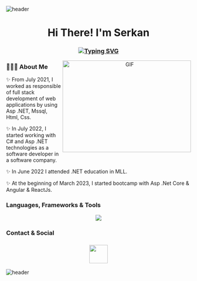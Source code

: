 ![header](https://capsule-render.vercel.app/api?type=wave&color=gradient&height=150&section=header)
 <h1 align="center">Hi There! I'm Serkan</h1>
<h3 align="center">
 
[![Typing SVG](https://readme-typing-svg.demolab.com?font=Edu+NSW+ACT+Foundation&weight=500&size=30&pause=1000&color=F70404&width=435&lines=FullStack+Software+Developer)](https://git.io/typing-svg)

</h3>


<a target="_blank" align="center">
  <img align="right" top="500" height="250" width="350" alt="GIF" src="https://media3.giphy.com/media/v1.Y2lkPTc5MGI3NjExZTBhMTEzNGI0NzNmYTFiNTQ0ZmRhM2M4ZTU2MGI1YzhmNDE1OGUzNyZjdD1n/2IudUHdI075HL02Pkk/giphy.gif">
</a>

### 👩🏼‍💻 About Me 

✨  From July 2021, I worked as responsible of full stack development of web applications by using Asp .NET, Mssql, Html, Css.

✨ In July 2022, I started working with C# and Asp .NET technologies as a software developer in a software company.

✨ In June 2022 I attended .NET education in MLL.

✨ At the beginning of March 2023, I started  bootcamp with Asp .Net Core & Angular & ReactJs. 



### Languages, Frameworks & Tools

<p align="center">
<a href="https://skillicons.dev">
    <img src="https://skillicons.dev/icons?&theme=light&i=visualstudio,dotnet,cs,angular,nodejs,js,react,html,css,git,github,mysql,mongodb"/>
    
  </a>
</p>
 
### Contact & Social
<h3 align="center">
 <a href="https://www.linkedin.com/in/mserkankaya/">
   <img height=50 src="https://cdn.jsdelivr.net/gh/devicons/devicon/icons/linkedin/linkedin-original.svg"/>
 </a>
</h3>

![header](https://capsule-render.vercel.app/api?type=wave&color=gradient&height=150&section=footer)
 
